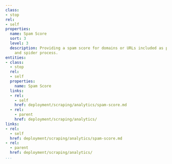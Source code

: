 ```yaml
---
class:
- stop
rel:
- self
properties:
  name: Spam Score
  sort: 3
  level: 3
  description: Providing a spam score for domains or URLs included as part of crawling
    and spider process.
entities:
- class:
  - stop
  rel:
  - self
  properties:
    name: Spam Score
  links:
  - rel:
    - self
    href: deployment/scraping/analytics/spam-score.md
  - rel:
    - parent
    href: deployment/scraping/analytics/
links:
- rel:
  - self
  href: deployment/scraping/analytics/spam-score.md
- rel:
  - parent
  href: deployment/scraping/analytics/
...
```

